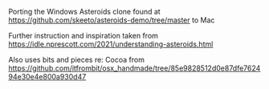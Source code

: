 Porting the Windows Asteroids clone found at https://github.com/skeeto/asteroids-demo/tree/master to Mac

Further instruction and inspiration taken from https://idle.nprescott.com/2021/understanding-asteroids.html

Also uses bits and pieces re: Cocoa from https://github.com/itfrombit/osx_handmade/tree/85e9828512d0e87dfe762494e30e4e800a930d47
